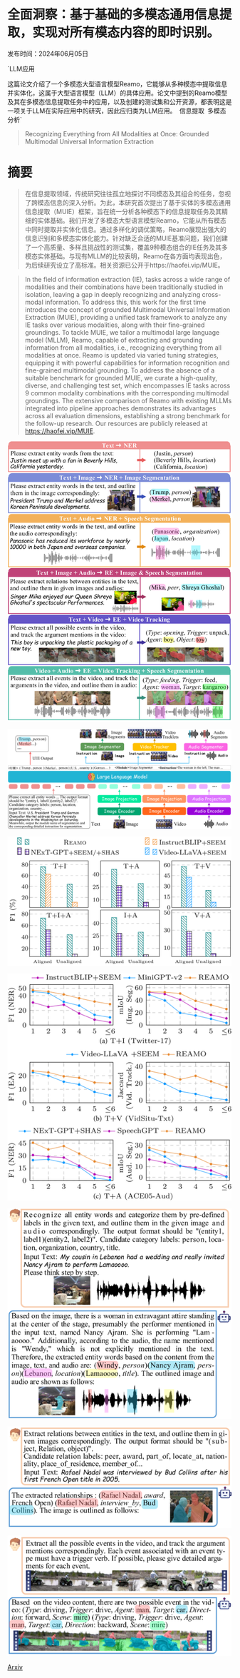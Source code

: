 # 全面洞察：基于基础的多模态通用信息提取，实现对所有模态内容的即时识别。

发布时间：2024年06月05日

`LLM应用

这篇论文介绍了一个多模态大型语言模型Reamo，它能够从多种模态中提取信息并实体化，这属于大型语言模型（LLM）的具体应用。论文中提到的Reamo模型及其在多模态信息提取任务中的应用，以及创建的测试集和公开资源，都表明这是一项关于LLM在实际应用中的研究，因此应归类为LLM应用。` `信息提取` `多模态分析`

> Recognizing Everything from All Modalities at Once: Grounded Multimodal Universal Information Extraction

# 摘要

> 在信息提取领域，传统研究往往孤立地探讨不同模态及其组合的任务，忽视了跨模态信息的深入分析。为此，本研究首次提出了基于实体的多模态通用信息提取（MUIE）框架，旨在统一分析各种模态下的信息提取任务及其精细的实体基础。我们开发了多模态大型语言模型Reamo，它能从所有模态中同时提取并实体化信息。通过多样化的调优策略，Reamo展现出强大的信息识别和多模态实体化能力。针对缺乏合适的MUIE基准问题，我们创建了一个高质量、多样且挑战性的测试集，覆盖9种模态组合的IE任务及其多模态实体基础。与现有MLLM的比较表明，Reamo在各方面均表现出色，为后续研究设立了高标准。相关资源已公开于https://haofei.vip/MUIE。

> In the field of information extraction (IE), tasks across a wide range of modalities and their combinations have been traditionally studied in isolation, leaving a gap in deeply recognizing and analyzing cross-modal information. To address this, this work for the first time introduces the concept of grounded Multimodal Universal Information Extraction (MUIE), providing a unified task framework to analyze any IE tasks over various modalities, along with their fine-grained groundings. To tackle MUIE, we tailor a multimodal large language model (MLLM), Reamo, capable of extracting and grounding information from all modalities, i.e., recognizing everything from all modalities at once. Reamo is updated via varied tuning strategies, equipping it with powerful capabilities for information recognition and fine-grained multimodal grounding. To address the absence of a suitable benchmark for grounded MUIE, we curate a high-quality, diverse, and challenging test set, which encompasses IE tasks across 9 common modality combinations with the corresponding multimodal groundings. The extensive comparison of Reamo with existing MLLMs integrated into pipeline approaches demonstrates its advantages across all evaluation dimensions, establishing a strong benchmark for the follow-up research. Our resources are publicly released at https://haofei.vip/MUIE.

![全面洞察：基于基础的多模态通用信息提取，实现对所有模态内容的即时识别。](../../../paper_images/2406.03701/x1.png)

![全面洞察：基于基础的多模态通用信息提取，实现对所有模态内容的即时识别。](../../../paper_images/2406.03701/x2.png)

![全面洞察：基于基础的多模态通用信息提取，实现对所有模态内容的即时识别。](../../../paper_images/2406.03701/x3.png)

![全面洞察：基于基础的多模态通用信息提取，实现对所有模态内容的即时识别。](../../../paper_images/2406.03701/x4.png)

![全面洞察：基于基础的多模态通用信息提取，实现对所有模态内容的即时识别。](../../../paper_images/2406.03701/x5.png)

![全面洞察：基于基础的多模态通用信息提取，实现对所有模态内容的即时识别。](../../../paper_images/2406.03701/x6.png)

![全面洞察：基于基础的多模态通用信息提取，实现对所有模态内容的即时识别。](../../../paper_images/2406.03701/x7.png)

[Arxiv](https://arxiv.org/abs/2406.03701)